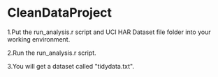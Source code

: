 CleanDataProject
================

1.Put the run_analysis.r script and UCI HAR Dataset file folder into your working environment.  
 
2.Run the run_analysis.r script.  

3.You will get a dataset called "tidydata.txt".  
  